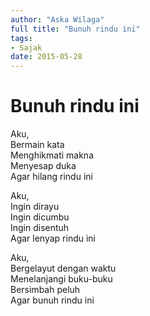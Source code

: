 ```yaml
---
author: "Aska Wilaga"
full title: "Bunuh rindu ini"
tags:
- Sajak
date: 2015-05-28
---
```


# Bunuh rindu ini

Aku,  
Bermain kata  
Menghikmati makna  
Menyesap duka  
Agar hilang rindu ini

Aku,  
Ingin dirayu  
Ingin dicumbu  
Ingin disentuh  
Agar lenyap rindu ini

Aku,  
Bergelayut dengan waktu  
Menelanjangi buku-buku  
Bersimbah peluh  
Agar bunuh rindu ini